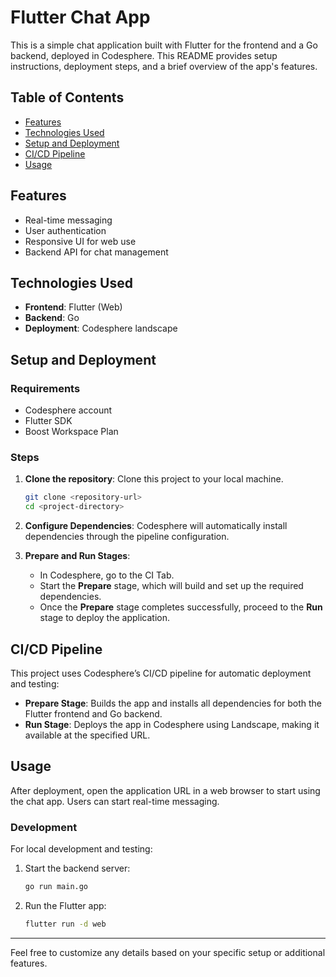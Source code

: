 # Flutter Chat App

This is a simple chat application built with Flutter for the frontend and a Go backend, deployed in Codesphere. This README provides setup instructions, deployment steps, and a brief overview of the app's features.

## Table of Contents
- [Features](#features)
- [Technologies Used](#technologies-used)
- [Setup and Deployment](#setup-and-deployment)
- [CI/CD Pipeline](#cicd-pipeline)
- [Usage](#usage)

## Features
- Real-time messaging
- User authentication
- Responsive UI for web use
- Backend API for chat management

## Technologies Used
- **Frontend**: Flutter (Web)
- **Backend**: Go
- **Deployment**: Codesphere landscape

## Setup and Deployment

### Requirements
- Codesphere account
- Flutter SDK
- Boost Workspace Plan

### Steps
1. **Clone the repository**: Clone this project to your local machine.
   ```bash
   git clone <repository-url>
   cd <project-directory>
   ```

2. **Configure Dependencies**: Codesphere will automatically install dependencies through the pipeline configuration.

3. **Prepare and Run Stages**:
   - In Codesphere, go to the CI Tab.
   - Start the **Prepare** stage, which will build and set up the required dependencies.
   - Once the **Prepare** stage completes successfully, proceed to the **Run** stage to deploy the application.

## CI/CD Pipeline
This project uses Codesphere’s CI/CD pipeline for automatic deployment and testing:
- **Prepare Stage**: Builds the app and installs all dependencies for both the Flutter frontend and Go backend.
- **Run Stage**: Deploys the app in Codesphere using Landscape, making it available at the specified URL.

## Usage
After deployment, open the application URL in a web browser to start using the chat app. Users can start real-time messaging.

### Development
For local development and testing:
1. Start the backend server:
   ```bash
   go run main.go
   ```
2. Run the Flutter app:
   ```bash
   flutter run -d web
   ```

---

Feel free to customize any details based on your specific setup or additional features.
